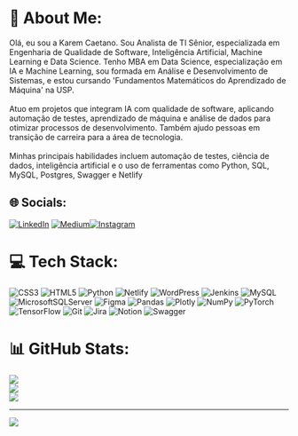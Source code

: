 
# 💫 About Me:
Olá, eu sou a Karem Caetano. Sou Analista de TI Sênior, especializada em Engenharia de Qualidade de Software, Inteligência Artificial, Machine Learning e Data Science. Tenho MBA em Data Science, especialização em IA e Machine Learning, sou formada em Análise e Desenvolvimento de Sistemas, e estou cursando 'Fundamentos Matemáticos do Aprendizado de Máquina' na USP.<br><br>Atuo em projetos que integram IA com qualidade de software, aplicando automação de testes, aprendizado de máquina e análise de dados para otimizar processos de desenvolvimento. Também ajudo pessoas em transição de carreira para a área de tecnologia.<br><br>Minhas principais habilidades incluem automação de testes, ciência de dados, inteligência artificial e o uso de ferramentas como Python, SQL, MySQL, Postgres, Swagger e Netlify


## 🌐 Socials:
[![LinkedIn](https://img.shields.io/badge/LinkedIn-%230077B5.svg?logo=linkedin&logoColor=white)](https://linkedin.com/in/https://www.linkedin.com/in/karem-caetano-76922768/) [![Medium](https://img.shields.io/badge/Medium-12100E?logo=medium&logoColor=white)](https://medium.com/@https://medium.com/@journeyintech)[![Instagram](https://img.shields.io/badge/Instagram-%23E4405F.svg?logo=Instagram&logoColor=white)](https://www.instagram.com/journeyintech/)

# 💻 Tech Stack:
![CSS3](https://img.shields.io/badge/css3-%231572B6.svg?style=for-the-badge&logo=css3&logoColor=white) ![HTML5](https://img.shields.io/badge/html5-%23E34F26.svg?style=for-the-badge&logo=html5&logoColor=white) ![Python](https://img.shields.io/badge/python-3670A0?style=for-the-badge&logo=python&logoColor=ffdd54) ![Netlify](https://img.shields.io/badge/netlify-%23000000.svg?style=for-the-badge&logo=netlify&logoColor=#00C7B7) ![WordPress](https://img.shields.io/badge/WordPress-%23117AC9.svg?style=for-the-badge&logo=WordPress&logoColor=white) ![Jenkins](https://img.shields.io/badge/jenkins-%232C5263.svg?style=for-the-badge&logo=jenkins&logoColor=white) ![MySQL](https://img.shields.io/badge/mysql-4479A1.svg?style=for-the-badge&logo=mysql&logoColor=white) ![MicrosoftSQLServer](https://img.shields.io/badge/Microsoft%20SQL%20Server-CC2927?style=for-the-badge&logo=microsoft%20sql%20server&logoColor=white) ![Figma](https://img.shields.io/badge/figma-%23F24E1E.svg?style=for-the-badge&logo=figma&logoColor=white) ![Pandas](https://img.shields.io/badge/pandas-%23150458.svg?style=for-the-badge&logo=pandas&logoColor=white) ![Plotly](https://img.shields.io/badge/Plotly-%233F4F75.svg?style=for-the-badge&logo=plotly&logoColor=white) ![NumPy](https://img.shields.io/badge/numpy-%23013243.svg?style=for-the-badge&logo=numpy&logoColor=white) ![PyTorch](https://img.shields.io/badge/PyTorch-%23EE4C2C.svg?style=for-the-badge&logo=PyTorch&logoColor=white) ![TensorFlow](https://img.shields.io/badge/TensorFlow-%23FF6F00.svg?style=for-the-badge&logo=TensorFlow&logoColor=white) ![Git](https://img.shields.io/badge/git-%23F05033.svg?style=for-the-badge&logo=git&logoColor=white) ![Jira](https://img.shields.io/badge/jira-%230A0FFF.svg?style=for-the-badge&logo=jira&logoColor=white) ![Notion](https://img.shields.io/badge/Notion-%23000000.svg?style=for-the-badge&logo=notion&logoColor=white) ![Swagger](https://img.shields.io/badge/-Swagger-%23Clojure?style=for-the-badge&logo=swagger&logoColor=white)

# 📊 GitHub Stats:
![](https://github-readme-stats.vercel.app/api?username=karemcaetanotech&theme=dark&hide_border=false&include_all_commits=false&count_private=false)<br/>
![](https://github-readme-streak-stats.herokuapp.com/?user=karemcaetanotech&theme=dark&hide_border=false)<br/>
![](https://github-readme-stats.vercel.app/api/top-langs/?username=karemcaetanotech&theme=dark&hide_border=false&include_all_commits=false&count_private=false&layout=compact)

---
[![](https://visitcount.itsvg.in/api?id=karemcaetanotech&icon=0&color=0)](https://visitcount.itsvg.in)

<!-- Proudly created with GPRM ( https://gprm.itsvg.in ) -->
